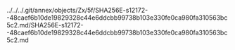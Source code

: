 ../../../.git/annex/objects/Zx/5f/SHA256E-s12172--48caef6b10de19829328c44e6ddcbb99738b103e330fe0ca980fa310563bc5c2.md/SHA256E-s12172--48caef6b10de19829328c44e6ddcbb99738b103e330fe0ca980fa310563bc5c2.md